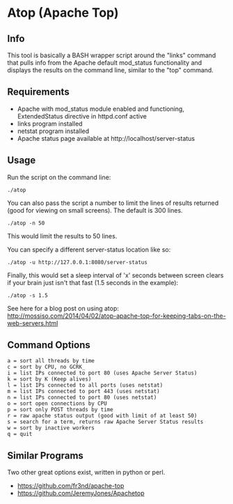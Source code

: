 # Atop (Apache Top)

## Info

This tool is basically a BASH wrapper script around the "links" command that pulls info from the Apache default mod_status functionality and displays the results on the command line, similar to the "top" command.


## Requirements


* Apache with mod_status module enabled and functioning, ExtendedStatus directive in httpd.conf active
* links program installed
* netstat program installed
* Apache status page available at http://localhost/server-status


## Usage

Run the script on the command line:

````
./atop
````

You can also pass the script a number to limit the lines of results returned (good for viewing on small screens). The default is 300 lines.

````
./atop -n 50
````

This would limit the results to 50 lines.

You can specify a different server-status location like so:

```
./atop -u http://127.0.0.1:8080/server-status
```

Finally, this would set a sleep interval of 'x' seconds between screen clears if your brain just isn't that fast (1.5 seconds in the example):

```
./atop -s 1.5
```

See here for a blog post on using atop: <a href="http://mossiso.com/2014/04/02/atop-apache-top-for-keeping-tabs-on-the-web-servers.html">http://mossiso.com/2014/04/02/atop-apache-top-for-keeping-tabs-on-the-web-servers.html</a>


## Command Options

````
a = sort all threads by time
c = sort by CPU, no GCRK_
i = list IPs connected to port 80 (uses Apache Server Status)
k = sort by K (Keep alives)
l = list IPs connected to all ports (uses netstat)
m = list IPs connected to port 443 (uses netstat)
n = list IPs connected to port 80 (uses netstat)
o = sort open connections by CPU
p = sort only POST threads by time
r = raw apache status output (good with limit of at least 50)
s = search for a term, returns raw Apache Server Status results
w = sort by inactive workers
q = quit
````


## Similar Programs

Two other great options exist, written in python or perl.

* https://github.com/fr3nd/apache-top
* https://github.com/JeremyJones/Apachetop

